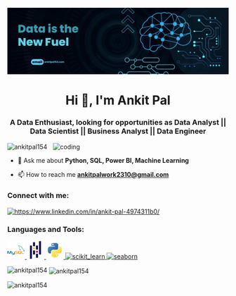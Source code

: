 ![logo](https://github.com/ankitpal154/ankitpal154/blob/main/Blue%20Geometric%20Technology%20LinkedIn%20Banner.png)
<h1 align="center">Hi 👋, I'm Ankit Pal</h1>
<h3 align="center">A Data Enthusiast, looking for opportunities as Data Analyst || Data Scientist || Business Analyst || Data Engineer</h3>

<image align="right" alt="coding" width="400" src="https://user-images.githubusercontent.com/74038190/212749447-bfb7e725-6987-49d9-ae85-2015e3e7cc41.gif">

<p align="left"> <img src="https://komarev.com/ghpvc/?username=ankitpal154&label=Profile%20views&color=0e75b6&style=flat" alt="ankitpal154" /> </p>

- 💬 Ask me about **Python, SQL, Power BI, Machine Learning**

- 📫 How to reach me **ankitpalwork2310@gmail.com**


<h3 align="left">Connect with me:</h3>
<p align="left">
<a href="https://www.linkedin.com/in/ankit-pal-4974311b0/" target="blank"><img align="center" src="https://raw.githubusercontent.com/rahuldkjain/github-profile-readme-generator/master/src/images/icons/Social/linked-in-alt.svg" alt="https://www.linkedin.com/in/ankit-pal-4974311b0/" height="30" width="40" /></a>
</p>

<h3 align="left">Languages and Tools:</h3>
<p align="left"> <a href="https://www.mysql.com/" target="_blank" rel="noreferrer"> <img src="https://raw.githubusercontent.com/devicons/devicon/master/icons/mysql/mysql-original-wordmark.svg" alt="mysql" width="40" height="40"/> </a> <a href="https://pandas.pydata.org/" target="_blank" rel="noreferrer"> <img src="https://raw.githubusercontent.com/devicons/devicon/2ae2a900d2f041da66e950e4d48052658d850630/icons/pandas/pandas-original.svg" alt="pandas" width="40" height="40"/> </a> <a href="https://www.python.org" target="_blank" rel="noreferrer"> <img src="https://raw.githubusercontent.com/devicons/devicon/master/icons/python/python-original.svg" alt="python" width="40" height="40"/> </a> <a href="https://scikit-learn.org/" target="_blank" rel="noreferrer"> <img src="https://upload.wikimedia.org/wikipedia/commons/0/05/Scikit_learn_logo_small.svg" alt="scikit_learn" width="40" height="40"/> </a> <a href="https://seaborn.pydata.org/" target="_blank" rel="noreferrer"> <img src="https://seaborn.pydata.org/_images/logo-mark-lightbg.svg" alt="seaborn" width="40" height="40"/> </a> </p>

<p><img align="left" src="https://github-readme-stats.vercel.app/api/top-langs?username=ankitpal154&show_icons=true&locale=en&layout=compact" alt="ankitpal154" /></p>

<p>&nbsp;<img align="center" src="https://github-readme-stats.vercel.app/api?username=ankitpal154&show_icons=true&locale=en" alt="ankitpal154" /></p>

<p><img align="center" src="https://github-readme-streak-stats.herokuapp.com/?user=ankitpal154&" alt="ankitpal154" /></p>
